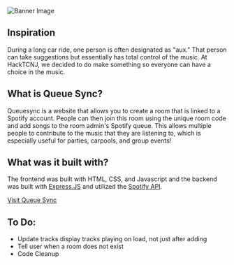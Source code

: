 ![Banner Image](https://i.imgur.com/sIhGSej.png)
<h2>Inspiration</h2>
During a long car ride, one person is often designated as "aux."  That person can take suggestions but essentially has total control of the music.  At HackTCNJ, we decided to do make something so everyone can have a choice in the music.
<h2>What is Queue Sync?</h2>
Queuesync is a website that allows you to create a room that is linked to a Spotify account.  People can then join this room using the unique room code and add songs to the room admin's Spotify queue.  This allows multiple people to contribute to the music that they are listening to, which is especially useful for parties, carpools, and group events!
<h2>What was it built with?</h2>
The frontend was built with HTML, CSS, and Javascript and the backend was built with <span><a href="https://expressjs.com/">Express.JS</a></span> and utilized the <span><a href="https://developer.spotify.com/documentation/web-api/">Spotify API</a></span>.
<p></p>
<a href="https://queuesync.tech/">Visit Queue Sync</a>
<p></p>
<h2>To Do:</h2>
<ul>
  <li>Update tracks display tracks playing on load, not just after adding</li>
  <li>Tell user when a room does not exist</li>
  <li>Code Cleanup</li>
</ul>
